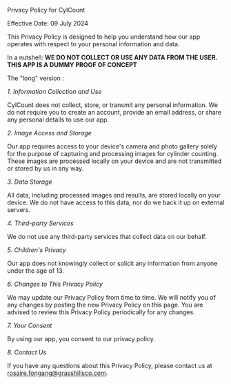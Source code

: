 Privacy Policy for CylCount

Effective Date: 09 July 2024

This Privacy Policy is designed to help you understand how our app operates with respect to your personal information and data.

In a nutshell: **WE DO NOT COLLECT OR USE ANY DATA FROM THE USER. THIS APP IS A DUMMY PROOF OF CONCEPT**

The "long" version :

*1. Information Collection and Use*

CylCount does not collect, store, or transmit any personal information. We do not require you to create an account, provide an email address, or share any personal details to use our app.

*2. Image Access and Storage*

Our app requires access to your device's camera and photo gallery solely for the purpose of capturing and processing images for cylinder counting. These images are processed locally on your device and are not transmitted or stored by us in any way.

*3. Data Storage*

All data, including processed images and results, are stored locally on your device. We do not have access to this data, nor do we back it up on external servers.

*4. Third-party Services*

We do not use any third-party services that collect data on our behalf.

*5. Children's Privacy*

Our app does not knowingly collect or solicit any information from anyone under the age of 13.

*6. Changes to This Privacy Policy*

We may update our Privacy Policy from time to time. We will notify you of any changes by posting the new Privacy Policy on this page. You are advised to review this Privacy Policy periodically for any changes.

*7. Your Consent*

By using our app, you consent to our privacy policy.

*8. Contact Us*

If you have any questions about this Privacy Policy, please contact us at rosaire.fongang@grasshillsco.com.

